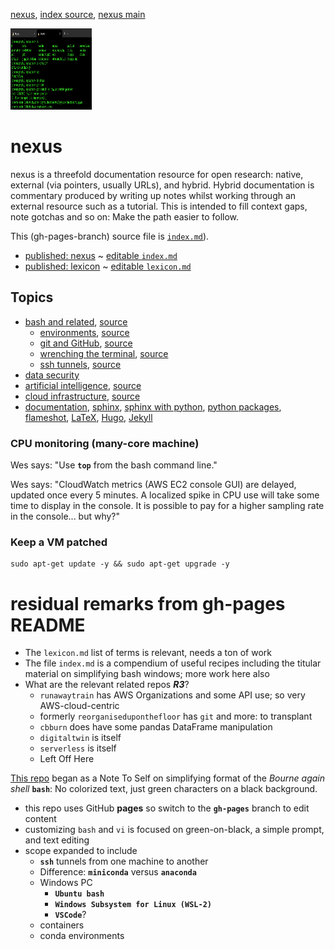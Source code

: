 [nexus](https://robfatland.github.io/nexus), [index source](https://github.com/robfatland/nexus/blob/gh-pages/index.md), 
[nexus main](https://github.com/robfatland/nexus/tree/main)

<img src="assets/img/greenandblack.png"
     alt="green and black icon"
     height="130"
     width="130"
     style="float: center; margin-right: 10px;" />


# nexus

nexus is a threefold documentation resource for open research: native, external (via pointers, usually URLs), and hybrid. 
Hybrid documentation is commentary produced by writing up notes whilst working through an external resource such as a 
tutorial. This is intended to fill context gaps, note gotchas and so on: Make the path easier to follow.


This (gh-pages-branch) source file is [`index.md`](https://github.com/robfatland/nexus/blob/gh-pages/index.md)).


- [published: nexus](https://robfatland.github.io/nexus) ~ [editable `index.md`](https://github.com/robfatland/nexus/blob/gh-pages/index.md)
- [published: lexicon](https://robfatland.github.io/nexus/lexicon) ~ [editable `lexicon.md`](https://github.com/robfatland/nexus/blob/gh-pages/lexicon.md)


## Topics


* [bash and related](https://robfatland.github.io/nexus/bash/), [source](https://github.com/robfatland/nexus/blob/gh-pages/bash/index.md)
    * [environments](https://robfatland.github.io/nexus/env), [source](https://github.com/robfatland/nexus/blob/gh-pages/env/index.md)
    * [git and GitHub](https://robfatland.github.io/nexus/git), [source](https://github.com/robfatland/nexus/blob/gh-pages/git/index.md)
    * [wrenching the terminal](https://robfatland.github.io/nexus/terminal), [source](https://github.com/robfatland/nexus/blob/gh-pages/bash/terminal.md)
    * [ssh tunnels](https://robfatland.github.io/nexus/bash/tunnels), [source](https://github.com/robfatland/nexus/blob/gh-pages/bash/tunnels.md)
* [data security](https://cloudmaven.github.io/documentation/cc_data_security.html)
* [artificial intelligence](https://robfatland.github.io/nexus/ai/), [source](https://github.com/robfatland/nexus/blob/gh-pages/ai/index.md)
* [cloud infrastructure](https://robfatland.github.io/nexus/cloud/), [source](https://github.com/robfatland/nexus/blob/gh-pages/cloud/index.md)
* [documentation](), [sphinx](),
[sphinx with python](https://kanishkvarshney.medium.com/python-documentation-generating-html-using-sphinx-a0d909f5e963),
[python packages](), [flameshot](), [LaTeX](), [Hugo](), [Jekyll]()




### CPU monitoring (many-core machine)


Wes says: "Use **`top`** from the bash command line."


Wes says: "CloudWatch metrics (AWS EC2 console GUI) are delayed, updated once every 5 minutes.
A localized spike in CPU use will take some time to display in the console. It is possible 
to pay for a higher sampling rate in the console... but why?"


### Keep a VM patched

```
sudo apt-get update -y && sudo apt-get upgrade -y
```

# residual remarks from gh-pages README

- The `lexicon.md` list of terms is relevant, needs a ton of work
- The file `index.md` is a compendium of useful recipes including the titular material on simplifying bash windows; more work here also
- What are the relevant related repos ***R3***?
    - `runawaytrain` has AWS Organizations and some API use; so very AWS-cloud-centric 
    - formerly `reorganiseduponthefloor` has `git` and more: to transplant
    - `cbburn` does have some pandas DataFrame manipulation
    - `digitaltwin` is itself
    - `serverless` is itself
    - Left Off Here


[This repo](https://github.com/robfatland/greenandblack/tree/main)
began as a Note To Self on simplifying format of the *Bourne again shell* **`bash`**: 
No colorized text, just green characters on a black background.


- this repo uses GitHub **pages** so switch to the **`gh-pages`** branch to edit content
- customizing `bash` and `vi` is focused on green-on-black, a simple prompt, and text editing
- scope expanded to include
    - **`ssh`** tunnels from one machine to another
    - Difference: **`miniconda`** versus **`anaconda`**
    - Windows PC
        - **`Ubuntu bash`**
        - **`Windows Subsystem for Linux (WSL-2)`**
        - **`VSCode`**?
    - containers
    - conda environments


